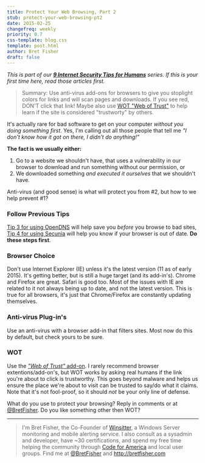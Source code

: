 ```yaml
---
title: Protect Your Web Browsing, Part 2
stub: protect-your-web-browsing-pt2
date: 2015-02-25
changefreq: weekly
priority: 0.7
css-template: blog.css
template: post.html
author: Bret Fisher
draft: false
---
```

*This is part of our **[9 Internet Security Tips for Humans](/2015/01/26/9-internet-security-tips-for-humans/)** series. If this is your first time here, read those articles first.*


> Summary: Use anti-virus add-ons for browsers to give you stoplight colors for links and will scan pages and downloads. If you see red, DON'T click that link! Maybe also use [WOT "Web of Trust"](https://www.mywot.com/) to help learn if the site is considered "trustworty" by others.

It's actually rare for bad software to get on your computer *without you doing something first*. Yes, I'm calling out all those people that tell me *"I don't know how it got on there, I didn't do anything!"*

**The fact is we usually either:**

1. Go to a website we shouldn't have, that uses a vulnerability in our browser to download and run something without our permission, or
2. We downloaded something *and executed it ourselves* that we shouldn't have.

Anti-virus (and good sense) is what will protect you from #2, but how to we help prevent #1?

### Follow Previous Tips

[Tip 3 for using OpenDNS](/2015/02/09/how-to-protect-your-web-browsing/) will help save you *before* you browse to bad sites, [Tip 4 for using Secunia](/2015/02/16/how-to-scan-your-computer-for-insecure-software/) will help you know if your browser is out of date. **Do these steps first**.

### Browser Choice

Don't use Internet Explorer (IE) unless it's the latest version (11 as of early 2015). It's getting better, but is still a huge target (and its add-in's). Chrome and Firefox are great. Safari is good too. Most of the issues with IE are related to it not always being up to date, and not the latest version. This is true for all browsers, it's just that Chrome/Firefox are constantly updating themselves.

### Anti-virus Plug-in's

Use an anti-virus with a browser add-in that filters sites. Most now do this by default, but check yours to be sure.

### WOT

Use the [*"Web of Trust"* add-on](https://www.mywot.com/). I rarely recommend browser extentions/add-on's, but WOT works by asking real humans if the link you're about to click is trustworthy. This goes beyond malware and helps us ensure the place we're about to visit can be trusted to say/do what it claims. Note that it's not fool-proof, so it should *not* be your only line of defense.

What do you use to protect your browsing? Reply in comments or at [@BretFisher](https://twitter.com/bretfisher). Do you like something other then WOT?

-----

> I'm Bret Fisher, the Co-Founder of [Winsitter](http://winsitter.com), a Windows Server monitoring and mobile alerting service. I also consult as a sysadmin and developer, have ~30 certifications, and spend my free time helping the community through [Code for America](http://codeforamerica.org) and local user groups. Find me at [@BretFisher](https://twitter.com/bretfisher) and http://bretfisher.com
